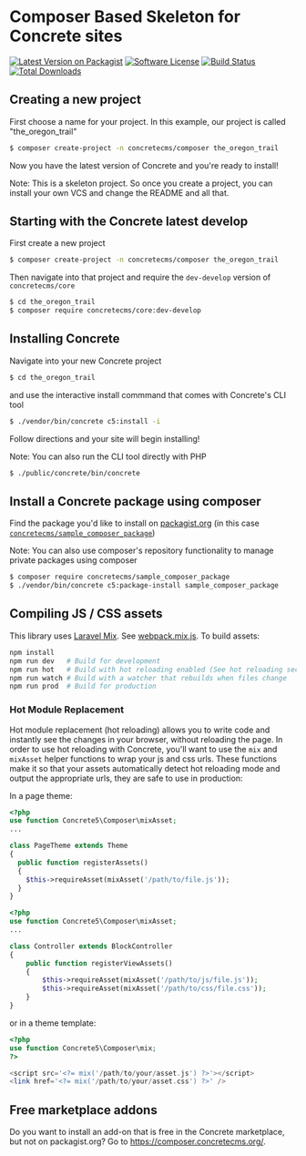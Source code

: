 # Composer Based Skeleton for Concrete sites

[![Latest Version on Packagist][ico-version]][link-packagist]
[![Software License][ico-license]](LICENSE.txt)
[![Build Status][ico-travis]][link-travis]
[![Total Downloads][ico-downloads]][link-downloads]

## Creating a new project

First choose a name for your project. In this example, our project is called "the_oregon_trail"

```bash
$ composer create-project -n concretecms/composer the_oregon_trail
```

Now you have the latest version of Concrete and you're ready to install!

Note: This is a skeleton project. So once you create a project, you can install your own VCS and change the README and all that.

## Starting with the Concrete latest develop

First create a new project
```bash
$ composer create-project -n concretecms/composer the_oregon_trail
```

Then navigate into that project and require the `dev-develop` version of `concretecms/core`
```bash
$ cd the_oregon_trail
$ composer require concretecms/core:dev-develop
```

## Installing Concrete

Navigate into your new Concrete project

```bash
$ cd the_oregon_trail
```

and use the interactive install commmand that comes with Concrete's CLI tool

```bash
$ ./vendor/bin/concrete c5:install -i
```
Follow directions and your site will begin installing!


Note: You can also run the CLI tool directly with PHP

```bash
$ ./public/concrete/bin/concrete
```

## Install a Concrete package using composer

Find the package you'd like to install on [packagist.org](https://packagist.org) (in this case [`concretecms/sample_composer_package`](https://packagist.org/packages/concretecms/sample_composer_package))

Note: You can also use composer's repository functionality to manage private packages using composer

```bash
$ composer require concretecms/sample_composer_package
$ ./vendor/bin/concrete c5:package-install sample_composer_package
```

## Compiling JS / CSS assets
This library uses [Laravel Mix][link-mix]. See [webpack.mix.js][link-webpack-mix-file].
To build assets:

```bash
npm install
npm run dev   # Build for development
npm run hot   # Build with hot reloading enabled (See hot reloading section)
npm run watch # Build with a watcher that rebuilds when files change
npm run prod  # Build for production
```

### Hot Module Replacement
Hot module replacement (hot reloading) allows you to write code and instantly see the changes in your browser, without reloading the page.
In order to use hot reloading with Concrete, you'll want to use the `mix` and `mixAsset` helper functions to wrap your
js and css urls. These functions make it so that your assets automatically detect hot reloading mode and output the
appropriate urls, they are safe to use in production:

In a page theme:
```php
<?php
use function Concrete5\Composer\mixAsset;
...

class PageTheme extends Theme
{
  public function registerAssets()
  {
    $this->requireAsset(mixAsset('/path/to/file.js'));
  }
}
```

```php
<?php
use function Concrete5\Composer\mixAsset;
...

class Controller extends BlockController
{
    public function registerViewAssets()
    {
        $this->requireAsset(mixAsset('/path/to/js/file.js'));
        $this->requireAsset(mixAsset('/path/to/css/file.css'));
    }
}
```
or in a theme template:
```php
<?php
use function Concrete5\Composer\mix;
?>

<script src='<?= mix('/path/to/your/asset.js') ?>'></script>
<link href='<?= mix('/path/to/your/asset.css') ?>' />
```

## Free marketplace addons

Do you want to install an add-on that is free in the Concrete marketplace, but not on packagist.org? Go to https://composer.concretecms.org/.

[ico-version]: https://img.shields.io/packagist/v/concretecms/composer.svg?style=flat-square
[ico-license]: https://img.shields.io/badge/license-MIT-brightgreen.svg?style=flat-square
[ico-travis]: https://img.shields.io/travis/concretecms/composer/master.svg?style=flat-square
[ico-downloads]: https://img.shields.io/packagist/dt/concretecms/composer.svg?style=flat-square

[link-packagist]: https://packagist.org/packages/concretecms/composer
[link-travis]: https://travis-ci.org/concretecms/composer
[link-downloads]: https://packagist.org/packages/concretecms/composer
[link-mix]: https://laravel.com/docs/5.5/mix
[link-webpack-mix-file]: ./webpack.mix.js

